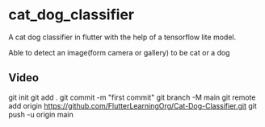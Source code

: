 # cat_dog_classifier

A cat dog classifier in flutter with the help of a tensorflow lite model. 

Able to detect an image(form camera or gallery) to be cat or a dog 

## Video

git init
git add .
git commit -m "first commit"
git branch -M main
git remote add origin https://github.com/FlutterLearningOrg/Cat-Dog-Classifier.git
git push -u origin main